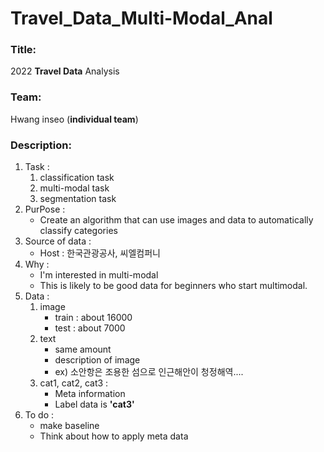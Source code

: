# Travel_Data_Multi-Modal_Anal

### Title:
2022 **Travel Data** Analysis

### Team:
Hwang inseo (**individual team**)

### Description:
1. Task :
    1. classification task
    1. multi-modal task
    1. segmentation task
2. PurPose :
    - Create an algorithm that can use images and data to automatically classify categories
3. Source of data :
    - Host : 한국관광공사, 씨엘컴퍼니
4. Why :
    - I'm interested in multi-modal
    - This is likely to be good data for beginners who start multimodal.
5. Data : 
    1. image
        - train : about 16000
        - test : about 7000
    1. text
        - same amount
        - description of image
        - ex) 소안항은 조용한 섬으로 인근해안이 청정해역....
    1. cat1, cat2, cat3 :
        - Meta information
        - Label data is **'cat3'**
6. To do :
    - make baseline
    - Think about how to apply meta data
